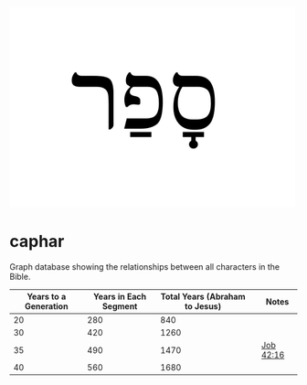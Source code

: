<img src="res/caphar-hebrew.png" height="350" width="500" />

# caphar
Graph database showing the relationships between all characters in the Bible.

| Years to a Generation  | Years in Each Segment  | Total Years (Abraham to Jesus)  |   | Notes  |
|---|---|---|---|---|
| 20  | 280  | 840  |   |   |
| 30  | 420  | 1260  |   |   |
| 35  | 490  | 1470  |   | [Job 42:16](https://www.blueletterbible.org/nasb20/job/42/16/)  |
| 40  | 560  | 1680  |   |   |
